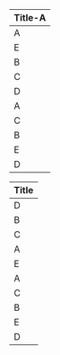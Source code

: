 | Title-A |
|---------|
| A       |
| E       |
| B       |
| C       |
| D       |
| A       |
| C       |
| B       |
| E       |
| D       |


| Title |
|-------|
|   D   |
|   B   |
|   C   |
|   A   |
|   E   |
|   A   |
|   C   |
|   B   |
|   E   |
|   D   |

